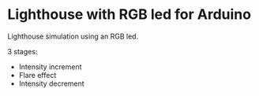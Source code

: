 # Lighthouse with RGB led for Arduino

Lighthouse simulation using an RGB led. 

3 stages:

  - Intensity increment
  - Flare effect
  - Intensity decrement
  
